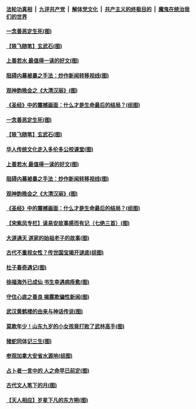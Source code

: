 

####  [法轮功真相](../../../../basic/blob/master/README.md?t=04110730) &nbsp;|&nbsp; [九评共产党](../../../../9ping.md/blob/master/README.md?t=04110730) &nbsp;|&nbsp; [解体党文化](../../../../jtdwh.md/blob/master/README.md?t=04110730)  &nbsp;|&nbsp; [共产主义的终极目的](../../../../gczydzjmd.md/blob/master/README.md?t=04110730) &nbsp;|&nbsp; [魔鬼在统治我们的世界](../../../../mgztzwmdsj.md/blob/master/README.md?t=04110730) 

#### [一念善恶定生死(图)](../pages/p7/929057.md?t=04110730) 

#### [【轶飞随笔】玄武石(图)](../pages/p7/928926.md?t=04110730) 

#### [上善若水 最值得一读的好文(图)](../pages/p7/929063.md?t=04110730) 

#### [阻碍内幕被暴之手法：炒作新闻转移视线(图)](../pages/p7/928805.md?t=04110730) 

#### [观神韵晚会之《大清汉丽》(图)](../pages/p7/926207.md?t=04110730) 

#### [《圣经》中的震撼画面：什么才是生命最后的结局？(组图)](../pages/p7/928693.md?t=04110730) 

#### [一念善恶定生死(图)](../pages/p7/929057.md?t=04110730) 

#### [【轶飞随笔】玄武石(图)](../pages/p7/928926.md?t=04110730) 

#### [华人传统文化走入多伦多公校课堂(图)](../pages/p7/928946.md?t=04110730) 

#### [上善若水 最值得一读的好文(图)](../pages/p7/929063.md?t=04110730) 

#### [阻碍内幕被暴之手法：炒作新闻转移视线(图)](../pages/p7/928805.md?t=04110730) 

#### [观神韵晚会之《大清汉丽》(图)](../pages/p7/926207.md?t=04110730) 

#### [《圣经》中的震撼画面：什么才是生命最后的结局？(组图)](../pages/p7/928693.md?t=04110730) 

#### [【宋紫凤专栏】读易安故事感而有记（七绝三首）(图)](../pages/p7/928924.md?t=04110730) 

#### [大道通天 道家的始祖老子的故事(图)](../pages/p7/928809.md?t=04110730) 

#### [古代不重视女性？传世国宝揭开谜底(组图)](../pages/p7/928633.md?t=04110730) 

#### [杜子春奇遇记(图)](../pages/p7/928923.md?t=04110730) 

#### [徐福海外已成仙 书生幸遇病痊愈(图)](../pages/p7/928788.md?t=04110730) 

#### [守住心底之善良 揭露欺骗性新闻(图)](../pages/p7/928584.md?t=04110730) 

#### [武汉黄鹤楼的由来与神话传说(图)](../pages/p7/928819.md?t=04110730) 

#### [莫欺年少！山东九岁的小女孩竟打败了武林高手(图)](../pages/p7/928619.md?t=04110730) 

#### [猪蛇同体记三生(图)](../pages/p7/928272.md?t=04110730) 

#### [参观加拿大安省水源地(组图)](../pages/p7/928259.md?t=04110730) 

#### [占卜者一言中的 人之命早已前定(图)](../pages/p7/928517.md?t=04110730) 

#### [古代文人笔下的月(图)](../pages/p7/928361.md?t=04110730) 

#### [【天人相应】岁星下凡的东方朔(图)](../pages/p7/928270.md?t=04110730) 

